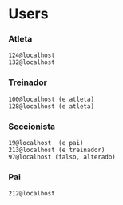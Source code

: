 # Users

### Atleta

```
124@localhost
132@localhost
```

### Treinador

```
100@localhost (e atleta)
128@localhost (e atleta)
```

### Seccionista

```
19@localhost  (e pai)
213@localhost (e treinador)
97@localhost (falso, alterado)
```

### Pai

```
212@localhost
```
